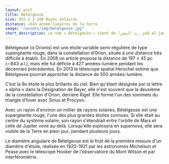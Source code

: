 ```yaml
---
layout: post
title: Bételgeuse
size: 955 à 1 200 Rayon solaires
distance: ∼643 année-lumières de la terre
image: "/assets/img/betelgeuse.jpg"
short_description: Le nom « Bételgeuse » vient de يد الجوزا, yad al-jawzāʾ, un terme d'origine arabe pré-islamique qui signifie « la main d'al-jawzāʾ». L'origine de al-jawzāʾ, qui précède la traduction par les Arabes des ouvrages grecs, est ancienne et sa signification est obscure.
---
```


Bételgeuse (α Orionis) est une étoile variable semi-régulière de type supergéante rouge, dans la constellation d’Orion, située à une distance très difficile à établir. En 2008 un article propose la distance de 197 ± 45 pc (∼643 a.l.), mais elle fut définie à 427 années-lumière pendant les décennies précédentes. En 2013 le télescope spatial Herschel estime que Bételgeuse pourrait approcher la distance de 500 années-lumière.

C’est la 9e étoile la plus brillante du ciel. Bien qu'étant désignée par la lettre « alpha » dans la Désignation de Bayer, elle n'est souvent que la deuxième de la constellation d'Orion, derrière Rigel. Elle forme l'un des sommets du triangle d'hiver avec Sirius et Procyon.

Avec un rayon d'environ un millier de rayons solaires, Bételgeuse est une supergéante rouge, l'une des plus grandes étoiles connues. Si elle était au centre du système solaire, son rayon s'étendrait entre l'orbite de Mars et celle de Jupiter voire au-delà. Lorsqu'elle explosera en supernova, elle sera visible de la Terre en plein jour, pendant plusieurs jours.

Le diamètre angulaire de Bételgeuse est le fruit de la première mesure d'un diamètre d'étoile, réalisée en 1920-1921 par les astronomes Michelson et Pease avec le télescope Hooker de l'observatoire du Mont Wilson et par interférométrie.
